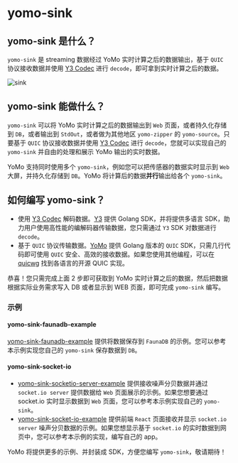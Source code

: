 # yomo-sink

## yomo-sink 是什么？

`yomo-sink` 是 streaming 数据经过 YoMo 实时计算之后的数据输出，基于 `QUIC` 协议接收数据并使用 [Y3 Codec](https://github.com/yomorun/y3-codec-golang) 进行 `decode`，即可拿到实时计算之后的数据。

![sink](/sink/sink.png)

## yomo-sink 能做什么？

`yomo-sink` 可以将 YoMo 实时计算之后的数据输出到 `Web` 页面，或者持久化存储到 `DB`，或者输出到 `StdOut`，或者做为其他地区 `yomo-zipper` 的 `yomo-source`。只要基于 `QUIC` 协议接收数据并使用 [Y3 Codec](https://github.com/yomorun/y3-codec-golang) 进行 `decode`，您就可以实现自己的 `yomo-sink` 并自由的处理和展示 YoMo 输出的实时数据。

YoMo 支持同时使用多个 `yomo-sink`，例如您可以把传感器的数据实时显示到 `Web` 大屏，并持久化存储到 `DB`。YoMo 将计算后的数据**并行**输出给各个 `yomo-sink`。

## 如何编写 yomo-sink？

- 使用 [Y3 Codec](https://github.com/yomorun/y3-codec) 解码数据。[Y3](https://github.com/yomorun/y3-codec-golang) 提供 Golang SDK，并将提供多语言 SDK，助力用户使用高性能的编解码器传输数据，您只需通过 `Y3` SDK 对数据进行 `decode`。
- 基于 `QUIC` 协议传输数据。[YoMo](https://github.com/yomorun/yomo) 提供 Golang 版本的 `QUIC` SDK，只需几行代码即可使用 `QUIC` 安全、高效的接收数据。如果您使用其他编程，可以在 [quicwg](https://github.com/quicwg/base-drafts/wiki/Implementations) 找到各语言的开源 QUIC 实现。

恭喜！您只需完成上面 2 步即可获取到 YoMo 实时计算之后的数据，然后把数据根据实际业务需求写入 DB 或者显示到 WEB 页面，即可完成 `yomo-sink` 编写。

### 示例

#### yomo-sink-faunadb-example

[yomo-sink-faunadb-example](https://github.com/yomorun/yomo-sink-faunadb-example) 提供将数据保存到 `FaunaDB` 的示例。您可以参考本示例实现您自己的 `yomo-sink` 保存数据到 `DB`。

#### yomo-sink-socket-io

- [yomo-sink-socketio-server-example](https://github.com/yomorun/yomo-sink-socketio-server-example) 提供接收噪声分贝数据并通过 `socket.io server` 提供数据给 `Web` 页面展示的示例。如果您想要通过 socket.io 实时显示数据到 `Web` 页面，您可以参考本示例实现自己的 `yomo-sink`。
- [yomo-sink-socket-io-example](https://github.com/yomorun/yomo-sink-socket-io-example) 提供前端 `React` 页面接收并显示 `socket.io server` 噪声分贝数据的示例。如果您想显示基于 `socket.io` 的实时数据到网页中，您可以参考本示例的实现，编写自己的 app。

YoMo 将提供更多的示例、并封装成 SDK，方便您编写 `yomo-sink`，敬请期待！
